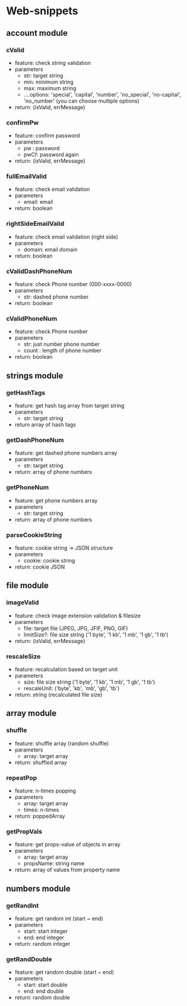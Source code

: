 # Web-snippets

## account module

### cValid

-   feature: check string validation
-   parameters
    -   str: target string
    -   min: minimum string
    -   max: maximum string
    -   ....options: 'special', 'capital', 'number', 'no_special', 'no-capital', 'no_number'
        (you can choose multiple options)
-   return: {isValid, errMessage}

### confirmPw

-   feature: confirm password
-   parameters
    -   pw : password
    -   pwCf: password again
-   return: {isValid, errMessage}

### fullEmailValid

-   feature: check email validation
-   parameters
    -   email: email
-   return: boolean

### rightSideEmailValid

-   feature: check email validation (right side)
-   parameters
    -   domain: email domain
-   return: boolean

### cValidDashPhoneNum

-   feature: check Phone number (000-xxxx-0000)
-   parameters
    -   str: dashed phone number
-   return: boolean

### cValidPhoneNum

-   feature: check Phone number
-   parameters
    -   str: just number phone number
    -   count : length of phone number
-   return: boolean

## strings module

### getHashTags

-   feature: get hash tag array from target string
-   parameters
    -   str: target string
-   return array of hash tags

### getDashPhoneNum

-   feature: get dashed phone numbers array
-   parameters
    -   str: target string
-   return: array of phone numbers

### getPhoneNum

-   feature: get phone numbers array
-   parameters
    -   str: target string
-   return: array of phone numbers

### parseCookieString

-   feature: cookie string → JSON structure
-   parameters
    -   cookie: cookie string
-   return: cookie JSON

## file module

### imageValid

-   feature: check image extension validation & filesize
-   parameters
    -   file: target file (JPEG, JPG, JFIF, PNG, GIF)
    -   limitSize?: file size string ('1 byte', '1 kb', '1 mb', '1 gb', '1 tb')
-   return: {isValid, errMessage}

### rescaleSize

-   feature: recalculation based on target unit
-   parameters
    -   size: file size string ('1 byte', '1 kb', '1 mb', '1 gb', '1 tb')
    -   rescaleUnit: ('byte', 'kb', 'mb', 'gb', 'tb')
-   return: string (recalculated file size)

## array module

### shuffle

-   feature: shuffle array (random shuffle)
-   parameters
    -   array: target array
-   return: shuffled array

### repeatPop

-   feature: n-times popping
-   parameters
    -   array: target array
    -   times: n-times
-   return: poppedArray

### getPropVals

-   feature: get props-value of objects in array
-   parameters
    -   array: target array
    -   propsName: string name
-   return: array of values from property name

## numbers module

### getRandInt

-   feature: get random int (start ~ end)
-   parameters
    -   start: start integer
    -   end: end integer
-   return: random integer

### getRandDouble

-   feature: get random double (start ~ end)
-   parameters
    -   start: start double
    -   end: end double
-   return: random double
